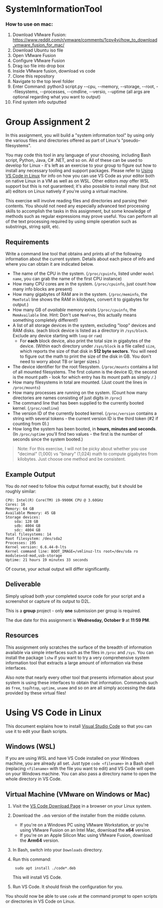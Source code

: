 # SystemInformationTool

### How to use on mac:
1. Download VMware Fusion: https://www.reddit.com/r/vmware/comments/1cpv4vj/how_to_download_vmware_fusion_for_mac/
2. Download Ubuntu iso file
3. Open VMware Fusion
4. Configure VMware Fusion
5. Drag iso file into drop box
6. Inside VMware fusion, download vs code
7. Clone this repository
8. Navigate to the top level folder
9. Enter Command: python3 script.py --cpu, --memory, --storage, --root, --filesystems, --processes, --cmdline, --versio, --uptime (all args are optional regarding what you want to output)
10. Find system info outputted

# Group Assignment 2

In this assignment, you will build a "system information tool" by using only the various files and directories offered as part of Linux's "pseudo-filesystems".

You may code this tool in any language of your choosing, including Bash script, Python, Java, C# .NET, and so on. All of these can be used to develop for Linux - it's left as an exercise to your group to figure out how to install any necessary tooling and support packages. Please refer to [Using VS Code in Linux](VSCODE.md) for info on how you can use VS Code as your editor both on native Linux in a VM as well as on WSL. Other editors *may* offer WSL support but this is not guaranteed; it's also possible to install many (but not all) editors on Linux natively if you're using a virtual machine.

This exercise will involve reading files and directories and parsing their contents. You should not need any especially advanced text processing skills to accomplish the tasks in this assignment, but some knowledge of methods such as regular expressions may prove useful. You can perform all of the text processing required by using simple operation such as substrings, string split, etc. 

## Requirements

Write a command line tool that obtains and prints all of the following information about the current system. Details about each piece of info and where you can obtain it are indicated below.

* The name of the CPU in the system. (`/proc/cpuinfo`, listed under `model name`, you can grab the name of the first CPU instance)
* How many CPU cores are in the system. (`/proc/cpuinfo`, just count how many info blocks are present)
* How many gigabytes of RAM are in the system. (`/proc/meminfo`, the `MemTotal` line shows the RAM in kilobytes, convert it to gigabytes for output.)
* How many GB of *available* memory exists (`/proc/cpuinfo`, the `MemAvailable` line. Hint: Don't use `MemFree`, this actually means something completely different!)
* A list of all storage devices in the system, excluding "loop" devices and RAM disks. (each block device is listed as a directory in `/sys/block`. Exclude any device starting with `loop` or `ram`)
  * For **each** block device, also print the total size in gigabytes of the device. (Within each directory under `/sys/block` is a file called `size`, which reports the size of that disk in **512 byte sectors**. You will need to figure out the math to print the size of the disk in GB. You don't need to worry about TB or larger sizes.)
* The device identifier for the root filesystem. (`/proc/mounts` contains a list of all mounted filesystems. The first column is the device ID, the second is the mount path - look for which entry has its mount path as simply `/`.)
* How many filesystems in total are mounted. (Just count the lines in `/proc/mounts`)
* How many processes are running on the system. (Count how many directories are names consisting of just digits in `/proc`)
* The command line that has been supplied to the currently booted kernel. (`/proc/cmdline`)
* The version ID of the currently booted kernel. (`/proc/version` contains a string with several tokens - the current version ID is the third token (#2 if counting from 0).)
* How long the system has been booted, in **hours, minutes and seconds**. (In `/proc/uptime` you'll find two values - the first is the number of seconds since the system booted.)

> Note: For this exercise, I will not be picky about whether you use "decimal" (1,000) vs "binary" (1,024) math to compute gigabytes from kilobytes. Just choose one method and be consistent.

## Example Output

You do *not* need to follow this output format exactly, but it should be roughly similar:

    CPU: Intel(R) Core(TM) i9-9900K CPU @ 3.60GHz
    Cores: 16
    Memory: 64 GB
    Available Memory: 45 GB
    Storage devices:
        sda: 128 GB
        sdb: 4004 GB
        sdc: 4004 GB
    Total filesystems: 14
    Root filesystem: /dev/sda2
    Processes: 195
    Kernel version: 6.6.44-0-lts
    Kernel command line: BOOT_IMAGE=/vmlinuz-lts root=/dev/sda ro modules=sd-mod,usb-storage
    Uptime: 21 hours 19 minutes 33 seconds

Of course, your actual output will differ significantly.

## Deliverable

Simply upload both your completed source code for your script and a screenshot or capture of its output to D2L.

This is a **group** project - only **one** submission per group is required.

The due date for this assignment is **Wednesday, October 9** at **11:59 PM**.

## Resources

This assignment only scratches the surface of the breadth of information available via simple interfaces such as the files in `/proc` and `/sys`. You can install the package `lshw` if you want to try a very comprehensive system information tool that extracts a large amount of information via these interfaces. 

Also note that nearly every other tool that presents information about your system is using these interfaces to obtain that information. Commands such as `free`, `top`/`htop`, `uptime`, `uname` and so on are all simply accessing the data provided by these virtual files!

# Using VS Code in Linux

This document explains how to install [Visual Studio Code](https://code.visualstudio.com/) so that you can use it to edit your Bash scripts.

## Windows (WSL)

If you are using WSL and have VS Code installed on your Windows machine, you are already all set. Just type `code <filename>` in a Bash shell (replacing `<filename>` with the file you want to edit) and VS Code will open on your Windows machine. You can also pass a directory name to open the whole directory in VS Code.

## Virtual Machine (VMware on Windows or Mac)

1. Visit the [VS Code Download Page](https://code.visualstudio.com/download) in a browser on your Linux system.

1. Download the `.deb` version of the installer from the middle column. 

    * If you're on a Windows PC using VMware Workstation, or you're using VMware Fusion on an Intel Mac, download the **x64** version.
    * If you're on an Apple Silicon Mac using VMware Fusion, download the **Arm64** version.

1. In Bash, switch into your `Downloads` directory.

1. Run this command:

        sudo apt install ./code*.deb

    This will install VS Code.

1. Run VS Code. It should finish the configuration for you.

You should now be able to use `code` at the command prompt to open scripts or directories in VS Code on Linux.
